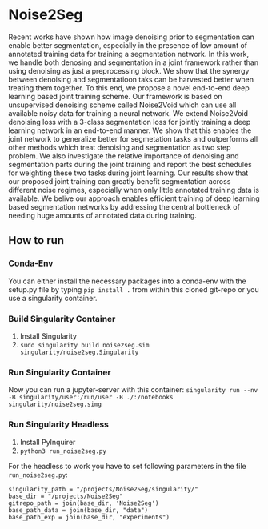 # Noise2Seg
Recent works have shown how image denoising prior to segmentation can enable better segmentation, 
especially in the presence of low amount of annotated training data for training a segmentation 
network. In this work, we handle both denosing and segmentation in a joint framework rather than 
using denoising as just a preprocessing block. We show that the synergy between denoising and 
segmentatioon taks can be harvested better when treating them together. To this end, we propose 
a novel end-to-end deep learning based joint training scheme. Our framework is based on 
unsupervised denoising scheme called Noise2Void which can use all available noisy data for
training a neural network. We extend Noise2Void denoising loss with a 3-class segmentation loss 
for jointly training a deep learning network in an end-to-end manner. We show that this enables 
the joint network to generalize better for segmetation tasks and outperforms all other methods 
which treat denoising and segmentation as two step problem. We also investigate the relative 
importance of denoising and segmentation parts during the joint training and report the best 
schedules for weighting these two tasks during joint learning. Our results show that our proposed 
joint training can greatly benefit segmentation across different noise regimes, especially when 
only little annotated training data is available. We belive our approach enables efficient 
training of deep learning based segmentation networks by addressing the central bottleneck of 
needing huge amounts of annotated data during training.

## How to run
### Conda-Env
You can either install the necessary packages into a conda-env with the setup.py file by typing `pip install .` 
from within this cloned git-repo or you use a singularity container.

### Build Singularity Container
1. Install Singularity
2. `sudo singularity build noise2seg.sim singularity/noise2seg.Singularity`

### Run Singularity Container
Now you can run a jupyter-server with this container:
`singularity run --nv -B singularity/user:/run/user -B ./:/notebooks singularity/noise2seg.simg`

### Run Singularity Headless
1. Install PyInquirer
2. `python3 run_noise2seg.py`

For the headless to work you have to set following parameters in the file `run_noise2seg.py`:
```
singularity_path = "/projects/Noise2Seg/singularity/"
base_dir = "/projects/Noise2Seg"
gitrepo_path = join(base_dir, 'Noise2Seg')
base_path_data = join(base_dir, "data")
base_path_exp = join(base_dir, "experiments")
```
